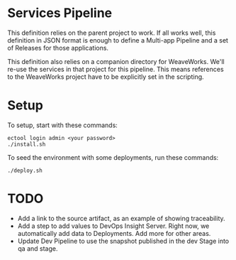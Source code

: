 # Services Pipeline

This definition relies on the parent project to work.  If all works well, this definition in JSON format is enough to define a Multi-app Pipeline and a set of Releases for those applications.

This definition also relies on a companion directory for WeaveWorks.  We'll re-use the services in that project for this pipeline.  This means references to the WeaveWorks project have to be explicitly set in the scripting.

# Setup

To setup, start with these commands:

```
ectool login admin <your password>
./install.sh
```

To seed the environment with some deployments, run these commands:

```
./deploy.sh
```

# TODO

* Add a link to the source artifact, as an example of showing traceability.
* Add a step to add values to DevOps Insight Server.  Right now, we automatically add data to Deployments.  Add more for other areas.
* Update Dev Pipeline to use the snapshot published in the dev Stage into qa and stage.
